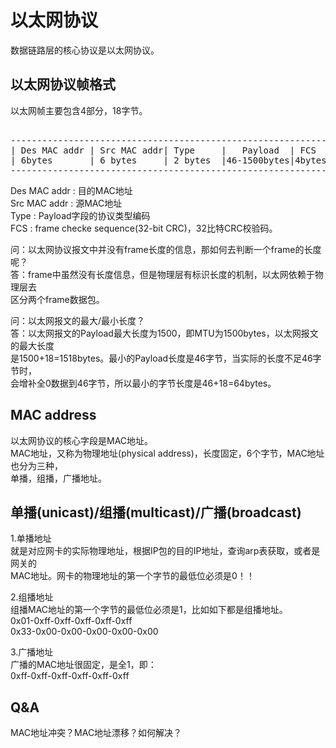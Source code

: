 # 以太网协议    
数据链路层的核心协议是以太网协议。    
  
## 以太网协议帧格式        
以太网帧主要包含4部分，18字节。          
<pre>        
--------------------------------------------------------------        
| Des MAC addr | Src MAC addr| Type     |   Payload  | FCS  |        
| 6bytes       | 6 bytes     | 2 bytes  |46-1500bytes|4bytes|        
--------------------------------------------------------------        
</pre>        
Des MAC addr : 目的MAC地址  
Src MAC addr : 源MAC地址  
Type : Payload字段的协议类型编码        
FCS : frame checke sequence(32-bit CRC)，32比特CRC校验码。        
    
问：以太网协议报文中并没有frame长度的信息，那如何去判断一个frame的长度呢？      
答：frame中虽然没有长度信息，但是物理层有标识长度的机制，以太网依赖于物理层去  
	区分两个frame数据包。      
    
问：以太网报文的最大/最小长度？      
答：以太网报文的Payload最大长度为1500，即MTU为1500bytes，以太网报文的最大长度  
    是1500+18=1518bytes。最小的Payload长度是46字节，当实际的长度不足46字节时，  
	会增补全0数据到46字节，所以最小的字节长度是46+18=64bytes。  
  
## MAC address      
以太网协议的核心字段是MAC地址。        
MAC地址，又称为物理地址(physical address)，长度固定，6个字节，MAC地址也分为三种，      
单播，组播，广播地址。            
          
## 单播(unicast)/组播(multicast)/广播(broadcast)            
1.单播地址    
就是对应网卡的实际物理地址，根据IP包的目的IP地址，查询arp表获取，或者是网关的          
MAC地址。网卡的物理地址的第一个字节的最低位必须是0！！            
          
2.组播地址         
组播MAC地址的第一个字节的最低位必须是1，比如如下都是组播地址。            
0x01-0xff-0xff-0xff-0xff-0xff            
0x33-0x00-0x00-0x00-0x00-0x00            
          
3.广播地址    
广播的MAC地址很固定，是全1，即：            
0xff-0xff-0xff-0xff-0xff-0xff            
  
  
## Q&A  
MAC地址冲突？MAC地址漂移？如何解决？  
